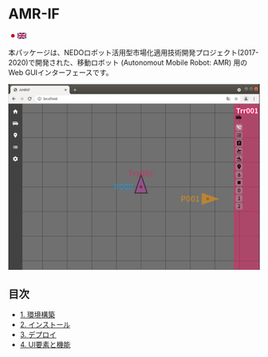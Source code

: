﻿# AMR-IF

<img src="figs/ja.png"><a href="index_en"><img src="figs/en.png"></a>

本パッケージは、NEDOロボット活用型市場化適用技術開発プロジェクト(2017-2020)で開発された、移動ロボット (Autonomout Mobile Robot: AMR) 用のWeb GUIインターフェースです。

<img src="figs/amr-if-ui_00.png">

## 目次

- [1. 環境構築](setup)
- [2. インストール](install)
- [3. デプロイ](deproy)
- [4. UI要素と機能](gui)

